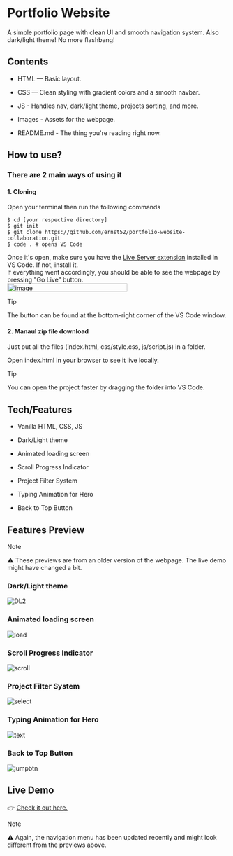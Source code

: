 # Portfolio Website

A simple portfolio page with clean UI and smooth navigation system. Also dark/light theme! No more flashbang!

## Contents

* HTML — Basic layout.

* CSS — Clean styling with gradient colors and a smooth navbar.

* JS - Handles nav, dark/light theme, projects sorting, and more.

* Images - Assets for the webpage.

* README.md - The thing you're reading right now.

## How to use?
### There are 2 main ways of using it
#### 1. Cloning
Open your terminal then run the following commands
```
$ cd [your respective directory]
$ git init
$ git clone https://github.com/ernst52/portfolio-website-collaboration.git
$ code . # opens VS Code
```
Once it's open, make sure you have the [Live Server extension](https://marketplace.visualstudio.com/items?itemName=ritwickdey.LiveServer) installed in VS Code. If not, install it.<br>
If everything went accordingly, you should be able to see the webpage by pressing "Go Live" button.<br>
<img width="275" height="19" alt="image" src="https://github.com/user-attachments/assets/03318167-9d4c-48eb-8e3d-f323d824deeb" />
> [!TIP]
> The button can be found at the bottom-right corner of the VS Code window.

#### 2. Manaul zip file download
Just put all the files (index.html, css/style.css, js/script.js) in a folder.

Open index.html in your browser to see it live locally.
> [!TIP]
> You can open the project faster by dragging the folder into VS Code.

## Tech/Features

* Vanilla HTML, CSS, JS

* Dark/Light theme
  
* Animated loading screen

* Scroll Progress Indicator

* Project Filter System

* Typing Animation for Hero

* Back to Top Button

## Features Preview
> [!NOTE]
> ⚠️ These previews are from an older version of the webpage. The live demo might have changed a bit.
### Dark/Light theme
![DL2](https://github.com/user-attachments/assets/27196361-aa68-42ca-aea6-815480d6c803)

### Animated loading screen
![load](https://github.com/user-attachments/assets/e6efa9bd-3386-4694-b855-0c754dbf9928)

### Scroll Progress Indicator
![scroll](https://github.com/user-attachments/assets/02414740-9cc8-46ab-9ab4-4655073d8221)

### Project Filter System
![select](https://github.com/user-attachments/assets/58c54b3c-bf12-4a00-8c97-8ebc9d608dcf)

### Typing Animation for Hero
![text](https://github.com/user-attachments/assets/90d7786a-9ed7-4698-848e-1a4864b2189a)

### Back to Top Button
![jumpbtn](https://github.com/user-attachments/assets/de5b1bba-cae7-42ea-923c-4e9a04f69753)

## Live Demo
👉 [Check it out here.](https://yuri221.netlify.app/)
> [!NOTE]
> ⚠️ Again, the navigation menu has been updated recently and might look different from the previews above.


